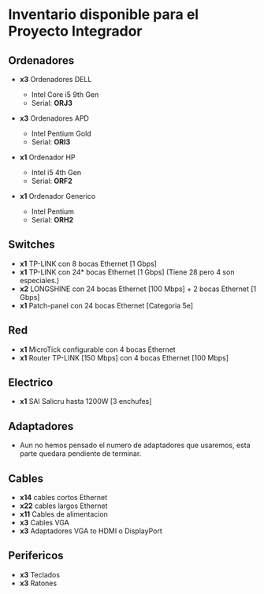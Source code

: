 # Inventario disponible para el Proyecto Integrador

## Ordenadores
- **x3** Ordenadores DELL 
  - Intel Core i5 9th Gen
  - Serial: **ORJ3**

- **x3** Ordenadores APD
  - Intel Pentium Gold
  - Serial: **ORI3**

- **x1** Ordenador HP
  - Intel i5 4th Gen
  - Serial: **ORF2**

- **x1** Ordenador Generico
  - Intel Pentium
  - Serial: **ORH2**

## Switches
- **x1** TP-LINK con 8 bocas Ethernet [1 Gbps]
- **x1** TP-LINK con 24* bocas Ethernet [1 Gbps] (Tiene 28 pero 4 son especiales.)
- **x2** LONGSHINE con 24 bocas Ethernet [100 Mbps] + 2 bocas Ethernet [1 Gbps]
- **x1** Patch-panel con 24 bocas Ethernet [Categoria 5e]

## Red
- **x1** MicroTick configurable con 4 bocas Ethernet
- **x1** Router TP-LINK [150 Mbps] con 4 bocas Ethernet [100 Mbps]

## Electrico
- **x1** SAI Salicru hasta 1200W [3 enchufes]

## Adaptadores
- Aun no hemos pensado el numero de adaptadores que usaremos, esta parte quedara pendiente de terminar.

## Cables
- **x14** cables cortos Ethernet
- **x22** cables largos Ethernet
- **x11** Cables de alimentacion
- **x3** Cables VGA
- **x3** Adaptadores VGA to HDMI o DisplayPort

## Perifericos
- **x3** Teclados
- **x3** Ratones

